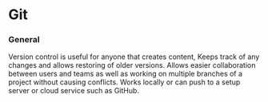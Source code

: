 # Git 
### General
Version control is useful for anyone that creates content, Keeps track of any changes and allows restoring of older versions.
Allows easier collaboration between users and teams as well as working on multiple branches of a project without causing conflicts.
Works locally or can push to a setup server or cloud service such as GitHub.